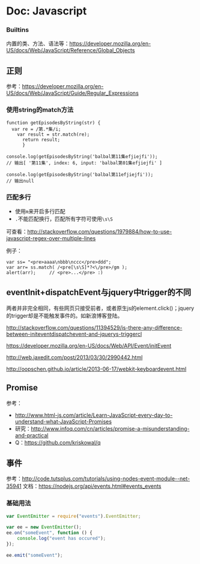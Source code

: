 # Doc: Javascript

### Builtins
内置的类、方法、语法等：https://developer.mozilla.org/en-US/docs/Web/JavaScript/Reference/Global_Objects

## 正则
参考：https://developer.mozilla.org/en-US/docs/Web/JavaScript/Guide/Regular_Expressions

### 使用string的match方法

```
function getEpisodesByString(str) {
  var re = /第.*集/i;
    var result = str.match(re);
      return result;
      }

console.log(getEpisodesByString('balbal第11集efjiejfi'));
// 输出[ '第11集', index: 6, input: 'balbal第01集efjiejfi' ]

console.log(getEpisodesByString('balbal第11efjiejfi'));
// 输出null
```

### 匹配多行

* 使用`m`来开启多行匹配
* `.`不能匹配换行，匹配所有字符可使用`\s\S`

可查看：http://stackoverflow.com/questions/1979884/how-to-use-javascript-regex-over-multiple-lines

例子：
```
var ss= "<pre>aaaa\nbbb\nccc</pre>ddd";
var arr= ss.match( /<pre[\s\S]*?<\/pre>/gm );
alert(arr);     // <pre>...</pre> :)
```


## eventInit+dispatchEvent与jquery中trigger的不同
两者并非完全相同，有些网页只接受前者，或者原生js的element.click()；jquery的trigger却是不能触发事件的。如新浪博客登陆。

http://stackoverflow.com/questions/11394529/is-there-any-difference-between-initeventdispatchevent-and-jquerys-triggercl

https://developer.mozilla.org/en-US/docs/Web/API/Event/initEvent

http://web.jaxedit.com/post/2013/03/30/2990442.html

http://oopschen.github.io/article/2013-06-17/webkit-keyboardevent.html

## Promise
参考：
* http://www.html-js.com/article/Learn-JavaScript-every-day-to-understand-what-JavaScript-Promises
* 研究：http://www.infoq.com/cn/articles/promise-a-misunderstanding-and-practical
* Q：https://github.com/kriskowal/q

## 事件
参考：http://code.tutsplus.com/tutorials/using-nodes-event-module--net-35941
文档：https://nodejs.org/api/events.html#events_events

### 基础用法

```javascript
var EventEmitter = require("events").EventEmitter;
 
var ee = new EventEmitter();
ee.on("someEvent", function () {
    console.log("event has occured");
});
 
ee.emit("someEvent");
```
